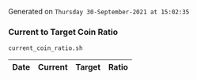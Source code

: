 Generated on `Thursday 30-September-2021 at 15:02:35`

### Current to Target Coin Ratio
`current_coin_ratio.sh`

Date|Current|Target|Ratio
---|---|---|---
